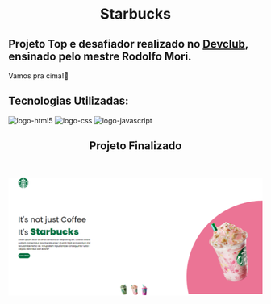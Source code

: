 <h1 align="center">Starbucks</h1>

<h2>Projeto Top e desafiador realizado no <a href="https://rodolfomori.com.br/devclub">Devclub</a>, ensinado pelo mestre Rodolfo Mori.</h2>
<p> Vamos pra cima!🚀</p>
 
<h2>Tecnologias Utilizadas:</h2>

<img src="https://img.shields.io/badge/HTML5-E34F26?style=for-the-badge&logo=html5&logoColor=white" alt="logo-html5"/>
<img src="https://img.shields.io/badge/CSS3-1572B6?style=for-the-badge&logo=css3&logoColor=white" alt="logo-css"/>
<img src="https://img.shields.io/badge/JavaScript-F7DF1E?style=for-the-badge&logo=javascript&logoColor=black" alt="logo-javascript"/>
<br>
<h2 align="center">Projeto Finalizado</h2>
<br>
<br>
<img src="https://github.com/Thiagoffg/projeto-Starbuks/blob/main/assets/Projeto%20concluido.png?raw=true"</>
